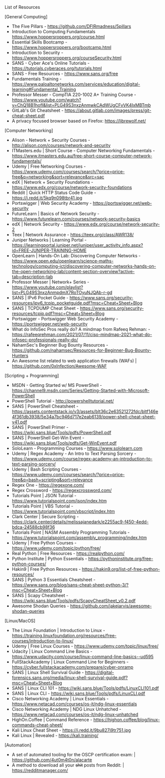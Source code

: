 List of Resources

[General Computing]
- The Five Pillars - https://github.com/DFIRmadness/5pillars
- Introduction to Computing Fundamentals https://www.hoppersroppers.org/course.html
- Essential Skills Bootcamp - https://www.hoppersroppers.org/bootcamp.html
- Introduction to Security - https://www.hoppersroppers.org/courseSecurity.html
- SANS - Cyber Ace's Online Tutorials - https://tutorials.cyberaces.org/tutorials.html
- SANS - Free Resources - https://www.sans.org/free
- Fundamentals Training - https://www.paloaltonetworks.com/services/education/digital-learning#Fundamental_Training
- Professor Messer - CompTIA 220-1002 A+ Training Course - https://www.youtube.com/watch?v=ChQ18B1hofI&list=PLG49S3nxzAnmwkCAdWUgCFvVK4IxMBTmb
- GitLab's Git Cheatsheet - https://about.gitlab.com/images/press/git-cheat-sheet.pdf
- A privacy focused browser based on Firefox: https://librewolf.net/

[Computer Networking]
- Alison - Network + Security Courses - http://alison.com/courses/network-and-security
- ITMasters.edu | Short Course - Computer Networking Fundamentals - https://www.itmasters.edu.au/free-short-course-computer-network-fundamentals/
- Udemy | Free Networking Courses - https://www.udemy.com/courses/search/?price=price-free&q=networking&sort=relevance&src=sac
- edX | Network + Security Foundations - https://www.edx.org/course/network-security-foundations
- Reddit | Quick HTTP Status Code Guide - https://i.redd.it/5kq9n098tbr41.jpg
- Portswigger | Web Security Academy - https://portswigger.net/web-security
- FutureLearn | Basics of Network Security - https://www.futurelearn.com/courses/network-security-basics
- edX | Network Security - https://www.edx.org/course/network-security-2
- Teex | Network Assurance - https://teex.org/class/AWR138/
- Juniper Networks | Learning Portal - https://learningportal.juniper.net/juniper/user_activity_info.aspx?id=FREE-JUNIPER-TRAINING-HOME
- OpenLearn | Hands-On Lab: Discovering Computer Networks - https://www.open.edu/openlearn/science-maths-technology/computing-ict/discovering-computer-networks-hands-on-the-open-networking-lab/content-section-overview?active-tab=description-tab
- Professor Messer | Network+ Series - https://www.youtube.com/playlist?list=PLG49S3nxzAnmpdmX7RoTOyuNJQAb-r-gd
- SANS | IPv6 Pocket Guide - https://www.sans.org/security-resources/ipv6_tcpip_pocketguide.pdf?msc=Cheat+Sheet+Blog
- SANS | TCPDUMP Cheat Sheet - https://www.sans.org/security-resources/tcpip.pdf?msc=Cheat+Sheet+Blog
- Portswigger - Portswigger Web Security Academy - https://portswigger.net/web-security
- What do InfoSec Pros really do? A mindmap from Rafeeq Rehman: - https://rafeeqrehman.com/2021/07/11/ciso-mindmap-2021-what-do-infosec-professionals-really-do/
- NahamSec's Beginner Bug Bounty Resources - https://github.com/nahamsec/Resources-for-Beginner-Bug-Bounty-Hunters
- An Awesome list related to web application firewalls (WAFs) | https://github.com/0xInfection/Awesome-WAF

[Scripting + Programming]
- MSDN - Getting Started w/ MS PowerShell - https://channel9.msdn.com/Series/Getting-Started-with-Microsoft-PowerShell 
- PowerShell Tutorial - http://powershelltutorial.net/
- SANS | PowerShell Cheatsheet - https://assets.contentstack.io/v3/assets/blt36c2e63521272fdc/bltf146e4f361db3938/5e34a7bc946d717e2eab6139/power-shell-cheat-sheet-v41.pdf
- SANS | PowerShell Primer - https://wiki.sans.blue/Tools/pdfs/PowerShell.pdf
- SANS | PowerShell Get-Win Event - https://wiki.sans.blue/Tools/pdfs/Get-WinEvent.pdf
- SoloLearn - Programming Courses - https://www.sololearn.com
- Udemy | Regex Academy - An Intro to Text Parsing Sorcery - https://www.udemy.com/course/regex-academy-an-introduction-to-text-parsing-sorcery/
- Udemy | Bash Scripting Courses - https://www.udemy.com/courses/search/?price=price-free&q=bash+scripting&sort=relevance
- Regex One - https://regexone.com/
- Regex Crossword - https://regexcrossword.com/
- Tutorials Point | JSON Tutorial - https://www.tutorialspoint.com/json/index.htm
- Tutorials Point | VBS Tutorial - https://www.tutorialspoint.com/vbscript/index.htm
- Clark Center | Secure Scripting - https://clark.center/details/melissajanedark/e2255ac9-f450-4edd-bdca-24588cb98f36
- Tutorials Point | NASM Assembly Programming Tutorials -  https://www.tutorialspoint.com/assembly_programming/index.htm
- Udemy | Free Python Courses - https://www.udemy.com/topic/python/free/
- Real Python | Free Resources - https://realpython.com/
- Python Institute | Python Essentials - https://pythoninstitute.org/free-python-courses/
- Hakin9 | Free Python Resources - https://hakin9.org/list-of-free-python-resources/
- SANS | Python 3 Essentials Cheatsheet - https://www.sans.org/blog/sans-cheat-sheet-python-3/?msc=Cheat+Sheet+Blog  
- SANS | Scapy Cheatsheet - https://wiki.sans.blue/Tools/pdfs/ScapyCheatSheet_v0.2.pdf
- Awesome Shodan Queries - https://github.com/jakejarvis/awesome-shodan-queries

[Linux/MacOS]
- The Linux Foundation | Introduction to Linux - https://training.linuxfoundation.org/resources/free-courses/introduction-to-linux/
- Udemy | Free Linux Courses - https://www.udemy.com/topic/linux/free/
- Udacity | Linux Command Line Basics - https://www.udacity.com/course/linux-command-line-basics--ud595
- FullStackAcademy | Linux Command Line for Beginners - https://cyber.fullstackacademy.com/prepare/cyber-onramp
- SANS | Linux Shell Survival Guide - https://digital-forensics.sans.org/media/linux-shell-survival-guide.pdf?msc=Cheat+Sheet+Blog
- SANS | Linux CLI 101 - https://wiki.sans.blue/Tools/pdfs/LinuxCLI101.pdf
- SANS | Linux CLI - https://wiki.sans.blue/Tools/pdfs/LinuxCLI.pdf
- Cisco Networking Academy | Linux Essentials - https://www.netacad.com/courses/os-it/ndg-linux-essentials
- Cisco Networking Academy | NDG Linux Unhatched - https://www.netacad.com/courses/os-it/ndg-linux-unhatched
- HighOn.Coffee | Command Reference - https://highon.coffee/blog/linux-commands-cheat-sheet/ 
- Kali Linux Cheat Sheet - https://i.redd.it/9bu827i9tr751.jpg
- Kali Linux | Revealed - https://kali.training/

[Automation]
- A set of automated tooling for the OSCP certification exam: | https://github.com/4ut0m4t0n/alacarte
- A method to download all your ~~shit~~ posts from Reddit: | https://redditmanager.com/
